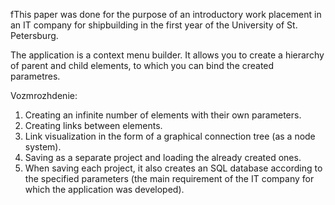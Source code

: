 fThis paper was done for the purpose of an introductory work placement in an IT company for shipbuilding in the first year of the University of St. Petersburg.

The application is a context menu builder. It allows you to create a hierarchy of parent and child elements, to which you can bind the created parametres.

Vozmrozhdenie:
1) Creating an infinite number of elements with their own parameters.
2) Creating links between elements.
3) Link visualization in the form of a graphical connection tree (as a node system).
4) Saving as a separate project and loading the already created ones.
5) When saving each project, it also creates an SQL database according to the specified parameters (the main requirement of the IT company for which the application was developed).
